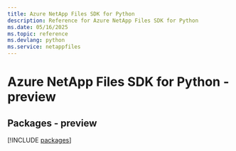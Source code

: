 ```yaml
---
title: Azure NetApp Files SDK for Python
description: Reference for Azure NetApp Files SDK for Python
ms.date: 05/16/2025
ms.topic: reference
ms.devlang: python
ms.service: netappfiles
---
```

# Azure NetApp Files SDK for Python - preview
## Packages - preview
[!INCLUDE [packages](netapp-files-index.md)]